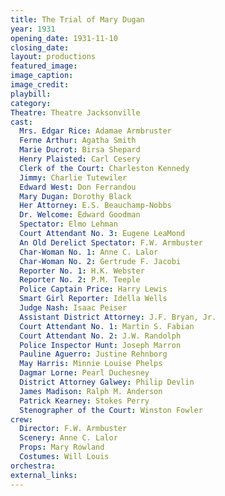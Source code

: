 ```yaml
---
title: The Trial of Mary Dugan
year: 1931
opening_date: 1931-11-10
closing_date: 
layout: productions
featured_image: 
image_caption:
image_credit:
playbill:
category:
Theatre: Theatre Jacksonville
cast:
  Mrs. Edgar Rice: Adamae Armbruster
  Ferne Arthur: Agatha Smith
  Marie Ducrot: Birsa Shepard
  Henry Plaisted: Carl Cesery
  Clerk of the Court: Charleston Kennedy
  Jimmy: Charlie Tutewiler
  Edward West: Don Ferrandou
  Mary Dugan: Dorothy Black
  Her Attorney: E.S. Beauchamp-Nobbs
  Dr. Welcome: Edward Goodman
  Spectator: Elmo Lehman
  Court Attendant No. 3: Eugene LeaMond
  An Old Derelict Spectator: F.W. Armbuster
  Char-Woman No. 1: Anne C. Lalor
  Char-Woman No. 2: Gertrude F. Jacobi
  Reporter No. 1: H.K. Webster
  Reporter No. 2: P.M. Teeple
  Police Captain Price: Harry Lewis
  Smart Girl Reporter: Idella Wells
  Judge Nash: Isaac Peiser
  Assistant District Attorney: J.F. Bryan, Jr.
  Court Attendant No. 1: Martin S. Fabian
  Court Attendant No. 2: J.W. Randolph
  Police Inspector Hunt: Joseph Marron
  Pauline Aguerro: Justine Rehnborg
  May Harris: Minnie Louise Phelps
  Dagmar Lorne: Pearl Duchesney
  District Attorney Galwey: Philip Devlin
  James Madison: Ralph M. Anderson
  Patrick Kearney: Stokes Perry
  Stenographer of the Court: Winston Fowler
crew:
  Director: F.W. Armbuster
  Scenery: Anne C. Lalor
  Props: Mary Rowland
  Costumes: Will Louis
orchestra:
external_links:
---
```

